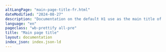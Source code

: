 ```yaml
---
altLangPage: "main-page-title-fr.html"
dateModified: "2024-08-27"
description: "Documentation on the default H1 use as the main title of a page with a short bold red underline."
language: "en"
pageclass: "wb-prettify all-pre"
title: "Main page title"
layout: documentation
index_json: index.json-ld
---
```

